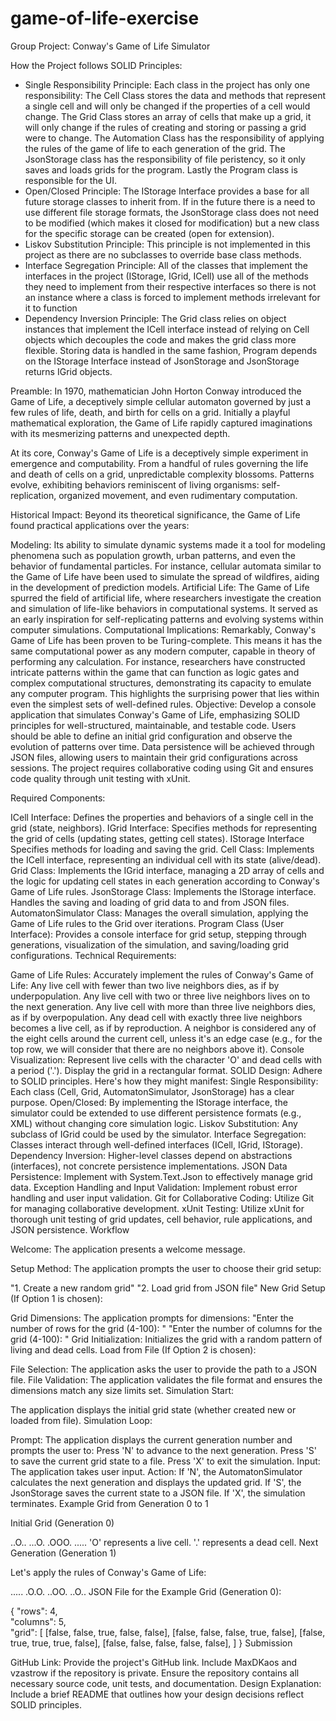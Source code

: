 # game-of-life-exercise

Group Project: Conway's Game of Life Simulator

How the Project follows SOLID Principles:
- Single Responsibility Principle: Each class in the project has only one responsibility: The Cell Class stores the data and methods that represent a single cell and will only be changed if the properties of a cell would change. The Grid Class stores an array of cells that make up a grid, it will only change if the rules of creating and storing or passing a grid were to change. The Automation Class has the responsibility of applying the rules of the game of life to each generation of the grid. The JsonStorage class has the responsibility of file peristency, so it only saves and loads grids for the program. Lastly the Program class is responsible for the UI.
- Open/Closed Principle: The IStorage Interface provides a base for all future storage classes to inherit from. If in the future there is a need to use different file storage formats, the JsonStorage class does not need to be modified (which makes it closed for modification) but a new class for the specific storage can be created (open for extension).
- Liskov Substitution Principle: This principle is not implemented in this project as there are no subclasses to override base class methods.
- Interface Segregation Principle: All of the classes that implement the interfaces in the project (IStorage, IGrid, ICell) use all of the methods they need to implement from their respective interfaces so there is not an instance where a class is forced to implement methods irrelevant for it to function
- Dependency Inversion Principle: The Grid class relies on object instances that implement the ICell interface instead of relying on Cell objects which decouples the code and makes the grid class more flexible. Storing data is handled in the same fashion, Program depends on the IStorage Interface instead of JsonStorage and JsonStorage returns IGrid objects.
  

Preamble: In 1970, mathematician John Horton Conway introduced the Game of Life, a deceptively simple cellular automaton governed by just a few rules of life, death, and birth for cells on a grid. Initially a playful mathematical exploration, the Game of Life rapidly captured imaginations with its mesmerizing patterns and unexpected depth.

At its core, Conway's Game of Life is a deceptively simple experiment in emergence and computability. From a handful of rules governing the life and death of cells on a grid, unpredictable complexity blossoms. Patterns evolve, exhibiting behaviors reminiscent of living organisms: self-replication, organized movement, and even rudimentary computation.

Historical Impact: Beyond its theoretical significance, the Game of Life found practical applications over the years:

Modeling: Its ability to simulate dynamic systems made it a tool for modeling phenomena such as population growth, urban patterns, and even the behavior of fundamental particles. For instance, cellular automata similar to the Game of Life have been used to simulate the spread of wildfires, aiding in the development of prediction models.
Artificial Life: The Game of Life spurred the field of artificial life, where researchers investigate the creation and simulation of life-like behaviors in computational systems. It served as an early inspiration for self-replicating patterns and evolving systems within computer simulations.
Computational Implications: Remarkably, Conway's Game of Life has been proven to be Turing-complete. This means it has the same computational power as any modern computer, capable in theory of performing any calculation. For instance, researchers have constructed intricate patterns within the game that can function as logic gates and complex computational structures, demonstrating its capacity to emulate any computer program. This highlights the surprising power that lies within even the simplest sets of well-defined rules.
Objective: Develop a console application that simulates Conway's Game of Life, emphasizing SOLID principles for well-structured, maintainable, and testable code. Users should be able to define an initial grid configuration and observe the evolution of patterns over time. Data persistence will be achieved through JSON files, allowing users to maintain their grid configurations across sessions. The project requires collaborative coding using Git and ensures code quality through unit testing with xUnit.

Required Components:

ICell Interface: Defines the properties and behaviors of a single cell in the grid (state, neighbors).
IGrid Interface: Specifies methods for representing the grid of cells (updating states, getting cell states).
IStorage Interface Specifies methods for loading and saving the grid.
Cell Class: Implements the ICell interface, representing an individual cell with its state (alive/dead).
Grid Class: Implements the IGrid interface, managing a 2D array of cells and the logic for updating cell states in each generation according to Conway's Game of Life rules.
JsonStorage Class: Implements the IStorage interface. Handles the saving and loading of grid data to and from JSON files.
AutomatonSimulator Class: Manages the overall simulation, applying the Game of Life rules to the Grid over iterations.
Program Class (User Interface): Provides a console interface for grid setup, stepping through generations, visualization of the simulation, and saving/loading grid configurations.
Technical Requirements:

Game of Life Rules: Accurately implement the rules of Conway's Game of Life:
Any live cell with fewer than two live neighbors dies, as if by underpopulation.
Any live cell with two or three live neighbors lives on to the next generation.
Any live cell with more than three live neighbors dies, as if by overpopulation.
Any dead cell with exactly three live neighbors becomes a live cell, as if by reproduction.
A neighbor is considered any of the eight cells around the current cell, unless it's an edge case (e.g., for the top row, we will consider that there are no neighbors above it).
Console Visualization:
Represent live cells with the character 'O' and dead cells with a period ('.').
Display the grid in a rectangular format.
SOLID Design: Adhere to SOLID principles. Here's how they might manifest:
Single Responsibility: Each class (Cell, Grid, AutomatonSimulator, JsonStorage) has a clear purpose.
Open/Closed: By implementing the IStorage interface, the simulator could be extended to use different persistence formats (e.g., XML) without changing core simulation logic.
Liskov Substitution: Any subclass of IGrid could be used by the simulator.
Interface Segregation: Classes interact through well-defined interfaces (ICell, IGrid, IStorage).
Dependency Inversion: Higher-level classes depend on abstractions (interfaces), not concrete persistence implementations.
JSON Data Persistence: Implement with System.Text.Json to effectively manage grid data.
Exception Handling and Input Validation: Implement robust error handling and user input validation.
Git for Collaborative Coding: Utilize Git for managing collaborative development.
xUnit Testing: Utilize xUnit for thorough unit testing of grid updates, cell behavior, rule applications, and JSON persistence.
Workflow

Welcome: The application presents a welcome message.

Setup Method: The application prompts the user to choose their grid setup:

"1. Create a new random grid"
"2. Load grid from JSON file"
New Grid Setup (If Option 1 is chosen):

Grid Dimensions: The application prompts for dimensions:
"Enter the number of rows for the grid (4-100): "
"Enter the number of columns for the grid (4-100): "
Grid Initialization: Initializes the grid with a random pattern of living and dead cells.
Load from File (If Option 2 is chosen):

File Selection: The application asks the user to provide the path to a JSON file.
File Validation: The application validates the file format and ensures the dimensions match any size limits set.
Simulation Start:

The application displays the initial grid state (whether created new or loaded from file).
Simulation Loop:

Prompt: The application displays the current generation number and prompts the user to:
Press 'N' to advance to the next generation.
Press 'S' to save the current grid state to a file.
Press 'X' to exit the simulation.
Input: The application takes user input.
Action:
If 'N', the AutomatonSimulator calculates the next generation and displays the updated grid.
If 'S', the JsonStorage saves the current state to a JSON file.
If 'X', the simulation terminates.
Example Grid from Generation 0 to 1

Initial Grid (Generation 0)

..O..
...O.
.OOO.
.....
'O' represents a live cell.
'.' represents a dead cell.
Next Generation (Generation 1)

Let's apply the rules of Conway's Game of Life:

.....
.O.O.
..OO.
..O..
JSON File for the Example Grid (Generation 0):

{
  "rows": 4,  
  "columns": 5,  
  "grid": [
    [false, false, true, false, false],
    [false, false, false, true, false],
    [false, true, true, true, false],
    [false, false, false, false, false],
  ]
}
Submission

GitHub Link: Provide the project's GitHub link. Include MaxDKaos and vzastrow if the repository is private. Ensure the repository contains all necessary source code, unit tests, and documentation.
Design Explanation: Include a brief README that outlines how your design decisions reflect SOLID principles.
